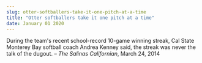 ```yaml
---
slug: otter-softballers-take-it-one-pitch-at-a-time
title: "Otter softballers take it one pitch at a time"
date: January 01 2020
---
```


<p>During the team's recent school-record 10-game winning streak, Cal State Monterey Bay softball coach Andrea Kenney said, the streak was never the talk of the dugout. – <em>The Salinas Californian</em>, March 24, 2014
</p>
